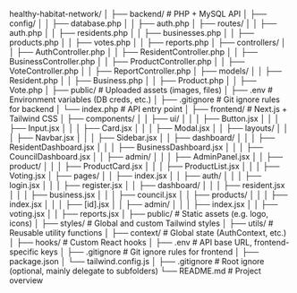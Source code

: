 healthy-habitat-network/
│
├── backend/                        # PHP + MySQL API
│   ├── config/
│   │   ├── database.php
│   │   ├── auth.php
│   ├── routes/
│   │   ├── auth.php
│   │   ├── residents.php
│   │   ├── businesses.php
│   │   ├── products.php
│   │   ├── votes.php
│   │   ├── reports.php
│   ├── controllers/
│   │   ├── AuthController.php
│   │   ├── ResidentController.php
│   │   ├── BusinessController.php
│   │   ├── ProductController.php
│   │   ├── VoteController.php
│   │   ├── ReportController.php
│   ├── models/
│   │   ├── Resident.php
│   │   ├── Business.php
│   │   ├── Product.php
│   │   ├── Vote.php
│   ├── public/                     # Uploaded assets (images, files)
│   ├── .env                        # Environment variables (DB creds, etc.)
│   ├── .gitignore                  # Git ignore rules for backend
│   └── index.php                   # API entry point
│
├── frontend/                       # Next.js + Tailwind CSS
│   ├── components/
│   │   ├── ui/
│   │   │   ├── Button.jsx
│   │   │   ├── Input.jsx
│   │   │   ├── Card.jsx
│   │   │   ├── Modal.jsx
│   │   ├── layouts/
│   │   │   ├── Navbar.jsx
│   │   │   ├── Sidebar.jsx
│   │   ├── dashboard/
│   │   │   ├── ResidentDashboard.jsx
│   │   │   ├── BusinessDashboard.jsx
│   │   │   ├── CouncilDashboard.jsx
│   │   ├── admin/
│   │   │   ├── AdminPanel.jsx
│   │   ├── product/
│   │   │   ├── ProductCard.jsx
│   │   │   ├── ProductList.jsx
│   │   │   ├── Voting.jsx
│   ├── pages/
│   │   ├── index.jsx
│   │   ├── auth/
│   │   │   ├── login.jsx
│   │   │   ├── register.jsx
│   │   ├── dashboard/
│   │   │   ├── resident.jsx
│   │   │   ├── business.jsx
│   │   │   ├── council.jsx
│   │   ├── products/
│   │   │   ├── index.jsx
│   │   │   ├── [id].jsx
│   │   ├── admin/
│   │   │   ├── index.jsx
│   │   ├── voting.jsx
│   │   ├── reports.jsx
│   ├── public/                     # Static assets (e.g. logo, icons)
│   ├── styles/                     # Global and custom Tailwind styles
│   ├── utils/                      # Reusable utility functions
│   ├── context/                    # Global state (AuthContext, etc.)
│   ├── hooks/                      # Custom React hooks
│   ├── .env                        # API base URL, frontend-specific keys
│   ├── .gitignore                  # Git ignore rules for frontend
│   ├── package.json
│   └── tailwind.config.js
│
├── .gitignore                      # Root ignore (optional, mainly delegate to subfolders)
└── README.md                       # Project overview
